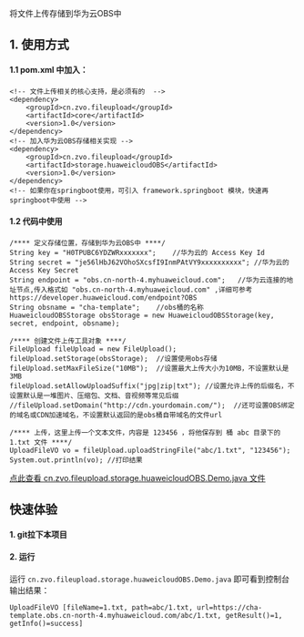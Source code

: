 将文件上传存储到华为云OBS中

## 1. 使用方式
#### 1.1 pom.xml 中加入：

````
<!-- 文件上传相关的核心支持，是必须有的  -->
<dependency> 
    <groupId>cn.zvo.fileupload</groupId>
    <artifactId>core</artifactId>
    <version>1.0</version>
</dependency>
<!-- 加入华为云OBS存储相关实现 -->
<dependency> 
	<groupId>cn.zvo.fileupload</groupId>
	<artifactId>storage.huaweicloudOBS</artifactId>
	<version>1.0</version>
</dependency>
<!-- 如果你在springboot使用，可引入 framework.springboot 模块，快速再springboot中使用 -->
````

#### 1.2 代码中使用

````
/**** 定义存储位置，存储到华为云OBS中 ****/
String key = "H0TPUBC6YDZWRxxxxxxx";	//华为云的 Access Key Id
String secret = "je56lHbJ62VOhoSXcsfI9InmPAtVY9xxxxxxxxxx";	//华为云的 Access Key Secret
String endpoint = "obs.cn-north-4.myhuaweicloud.com";	//华为云连接的地址节点,传入格式如 "obs.cn-north-4.myhuaweicloud.com" ,详细可参考 https://developer.huaweicloud.com/endpoint?OBS
String obsname = "cha-template";	//obs桶的名称
HuaweicloudOBSStorage obsStorage = new HuaweicloudOBSStorage(key, secret, endpoint, obsname);

/**** 创建文件上传工具对象 ****/
FileUpload fileUpload = new FileUpload();
fileUpload.setStorage(obsStorage);	//设置使用obs存储
fileUpload.setMaxFileSize("10MB");	//设置最大上传大小为10MB，不设置默认是3MB
fileUpload.setAllowUploadSuffix("jpg|zip|txt");	//设置允许上传的后缀名，不设置默认是一堆图片、压缩包、文档、音视频等常见后缀
//fileUpload.setDomain("http://cdn.yourdomain.com/");  //还可设置OBS绑定的域名或CDN加速域名，不设置默认返回的是obs桶自带域名的文件url

/**** 上传，这里上传一个文本文件，内容是 123456 ，将他保存到 桶 abc 目录下的 1.txt 文件 ****/
UploadFileVO vo = fileUpload.uploadStringFile("abc/1.txt", "123456");
System.out.println(vo);	//打印结果
````

[点此查看 cn.zvo.fileupload.storage.huaweicloudOBS.Demo.java 文件](src/main/java/cn/zvo/fileupload/storage/huaweicloudOBS/Demo.java)

## 快速体验
#### 1. git拉下本项目
#### 2. 运行
运行 ```` cn.zvo.fileupload.storage.huaweicloudOBS.Demo.java ```` 即可看到控制台输出结果：

````
UploadFileVO [fileName=1.txt, path=abc/1.txt, url=https://cha-template.obs.cn-north-4.myhuaweicloud.com/abc/1.txt, getResult()=1, getInfo()=success]
````

